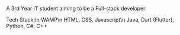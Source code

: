 A 3rd Year IT student aiming to be a Full-stack developer

Tech Stack:\n
WAMP\n
HTML, CSS, Javascript\n
Java, Dart (Flutter), Python, C#, C++
